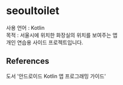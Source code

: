 # seoultoilet

사용 언어 : Kotlin<br/>
목적 : 서울시에 위치한 화장실의 위치를 보여주는 앱<br/>
개인 연습용 사이드 프로젝트입니다.

## References

도서 '안드로이드 Kotlin 앱 프로그래밍 가이드'

